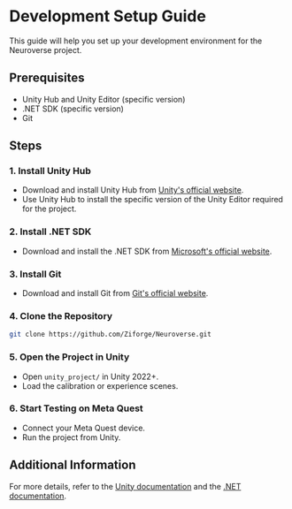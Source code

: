 # Development Setup Guide

This guide will help you set up your development environment for the Neuroverse project.

## Prerequisites

- Unity Hub and Unity Editor (specific version)
- .NET SDK (specific version)
- Git

## Steps

### 1. Install Unity Hub

- Download and install Unity Hub from [Unity's official website](https://unity.com/).
- Use Unity Hub to install the specific version of the Unity Editor required for the project.

### 2. Install .NET SDK

- Download and install the .NET SDK from [Microsoft's official website](https://dotnet.microsoft.com/download/dotnet).

### 3. Install Git

- Download and install Git from [Git's official website](https://git-scm.com/).

### 4. Clone the Repository

```sh
git clone https://github.com/Ziforge/Neuroverse.git
```

### 5. Open the Project in Unity

- Open `unity_project/` in Unity 2022+.
- Load the calibration or experience scenes.

### 6. Start Testing on Meta Quest

- Connect your Meta Quest device.
- Run the project from Unity.

## Additional Information

For more details, refer to the [Unity documentation](https://docs.unity3d.com/Manual/index.html) and the [.NET documentation](https://docs.microsoft.com/en-us/dotnet/).
